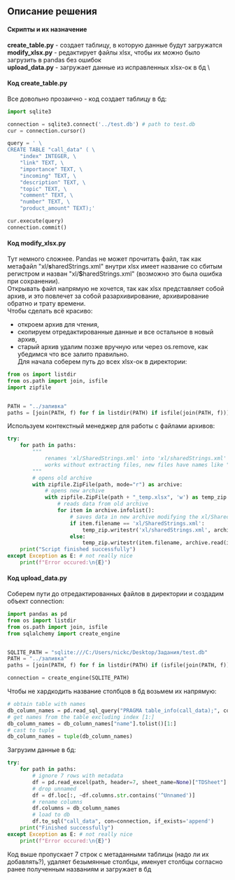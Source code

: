 ## Описание решения
#### Скрипты и их назначение
**create_table.py** - создает таблицу, в которую данные будут загружатся \
**modify_xlsx.py** - редактирует файлы xlsx, чтобы их можно было загрузить в pandas без ошибок \
**upload_data.py** - загружает данные из исправленных xlsx-ок в бд \
#### Код create_table.py
Все довольно прозаично - код создает таблицу в бд:
```Python
import sqlite3

connection = sqlite3.connect('../test.db') # path to test.db
cur = connection.cursor()

query = ' \
CREATE TABLE "call_data" ( \
    "index" INTEGER, \
    "link" TEXT, \
    "importance" TEXT, \
    "incoming" TEXT, \
    "description" TEXT, \
    "topic" TEXT, \
    "comment" TEXT, \
    "number" TEXT, \
    "product_amount" TEXT);'

cur.execute(query)
connection.commit()

```
#### Код modify_xlsx.py
Тут немного сложнее. Pandas не может прочитать файл, так как метафайл "xl/**s**haredStrings.xml" внутри xlsx имеет название со сбитым регистром и назван "xl/**S**haredStrings.xml" (возможно это была ошибка при сохранении). \
Открывать файл напрямую не хочется, так как xlsx представляет собой архив, и это повлечет за собой разархивирование, архивирование обратно и трату времени. \
Чтобы сделать всё красиво:
* откроем архив для чтения, 
* скопируем отредактированные данные и все остальное в новый архив, 
* старый архив удалим позже вручную или через os.remove, как убедимся что все залито правильно. \
Для начала соберем путь до всех xlsx-ок в директории:
```Python
from os import listdir
from os.path import join, isfile
import zipfile


PATH = "../заливка"
paths = [join(PATH, f) for f in listdir(PATH) if isfile(join(PATH, f))]
```
Используем контекстный менеджер для работы с файлами архивов:
```Python
try:
    for path in paths:
        """
            renames 'xl/SharedStrings.xml' into 'xl/sharedStrings.xml' inside xlsx file,
            works without extracting files, new files have names like "file_name.modified.xlsx"
        """
        # opens old archive
        with zipfile.ZipFile(path, mode="r") as archive:
            # opens new archive
            with zipfile.ZipFile(path + "_temp.xlsx", 'w') as temp_zip:
                # reads data from old archive
                for item in archive.infolist():
                    # saves data in new archive modifying the xl/SharedStrings.xml
                    if item.filename == 'xl/SharedStrings.xml':
                        temp_zip.writestr('xl/sharedStrings.xml', archive.read(item.filename))
                    else:
                        temp_zip.writestr(item.filename, archive.read(item.filename))
    print("Script finished successfully")
except Exception as E: # not really nice
    print(f"Error occured:\n{E}")
```
#### Код upload_data.py
Соберем пути до отредактированных файлов в директории и создадим объект connection:
```Python
import pandas as pd
from os import listdir
from os.path import join, isfile
from sqlalchemy import create_engine


SQLITE_PATH = "sqlite:///C:/Users/nickc/Desktop/Задания/test.db"
PATH = "../заливка"
paths = [join(PATH, f) for f in listdir(PATH) if (isfile(join(PATH, f)) and ("_temp.xlsx" in f))]

connection = create_engine(SQLITE_PATH)
```
Чтобы не хардкодить название столбцов в бд возьмем их напрямую:
```Python
# obtain table with names
db_column_names = pd.read_sql_query("PRAGMA table_info(call_data);", connection)
# get names from the table excluding index [1:]
db_column_names = db_column_names["name"].tolist()[1:]
# cast to tuple
db_column_names = tuple(db_column_names)
```
Загрузим данные в бд:
```Python
try:
    for path in paths:
        # ignore 7 rows with metadata
        df = pd.read_excel(path, header=7, sheet_name=None)["TDSheet"]
        # drop unnamed
        df = df.loc[:, ~df.columns.str.contains('^Unnamed')]
        # rename columns
        df.columns = db_column_names
        # load to db
        df.to_sql("call_data", con=connection, if_exists='append')
    print("Finished successfully")
except Exception as E: # not really nice
    print(f"Error occured:\n{E}")
```
Код выше пропускает 7 строк с метаданными таблицы (надо ли их добавлять?), удаляет безымянные столбцы, именует столбцы согласно ранее полученным названиям и загружает в бд